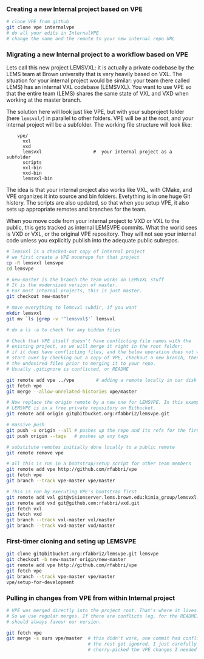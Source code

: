 
### Creating a new Internal project based on VPE 

```bash
# clone VPE from github
git clone vpe internalvpe
# do all your edits in InternalVPE
# change the name and the remote to your new internal repo URL
```

### Migrating a new Internal project to a workflow based on VPE
Lets call this new project LEMSVXL: it is actually a private codebase by the
LEMS team at Brown university that is very heavily based on VXL. The situation
for your internal project would be similar: your team (here called LEMS) has an
internal VXL codebase (LEMSVXL). You want to use VPE so that the entire team
(LEMS) shares the same state of VXL and VXD when working at the master branch.

The solution here will look just like VPE, but with your subproject folder (here
`lemsvxl/`) in parallel to other folders. VPE will be at the root, and your
internal project will be a subfolder. The working file structure will look like:
```
    vpe/
      vxl
      vxd
      lemsvxl                   #  your internal project as a subfolder
      scripts
      vxl-bin
      vxd-bin
      lemsvxl-bin
```
The idea is that your internal project also works like VXL, with CMake,
and VPE organizes it into source and bin folders. Evetything is in one huge Git
history.  The scripts are also updated, so that when you setup VPE, it also sets
up appropriate remotes and branches for the team.

When you move code from your internal project to VXD or VXL to the public, this
gets tracked as internal LEMSVPE commits. What the world sees is VXD or VXL, or
the original VPE repository. They will not see your internal code unless you
explicitly publish into the adequate public subrepos.


```bash
# lemsvxl is a checked-out copy of Internal project
# we first create a VPE monorepo for that project
cp -R lemsvxl lemsvpe
cd lemsvpe

# new-master is the branch the team works on LEMSVXL stuff
# It is the modernized version of master. 
# For most internal projects, this is just master.
git checkout new-master

# move everything to lemsvxl subdir, if you want
mkdir lemsvxl
git mv `ls |grep -v '^lemsvxl$'` lemsvxl

# do a ls -a to check for any hidden files

# Check that VPE itself doesn't have conflicting file names with the
# existing project, as we will merge it right in the root folder:
# if it does have conflicting files, and the below operation does not work,
# start over by checking out a copy of VPE, checkout a new branch, then remove
# the undesired files prior to merging it to your repo.
# Usually .gitignore is conflicted, or README

git remote add vpe ../vpe        # adding a remote locally in our disk
git fetch vpe
git merge --allow-unrelated-histories vpe/master

# Now replace the origin remote by a new one for LEMSVPE. In this example,
# LEMSVPE is in a free private repository on Bitbucket.
git remote add origin git@bitbucket.org:rfabbri2/lemsvpe.git

# massive push
git push -u origin --all # pushes up the repo and its refs for the first time
git push origin --tags   # pushes up any tags

# substitute remotes initially done locally to a public remote
git remote remove vpe

# all this is run in a bootstrap/setup script for other team members
git remote add vpe http://github.com/rfabbri/vpe
git fetch vpe
git branch --track vpe-master vpe/master

# This is run by executing VPE's bootstrap first
git remote add vxl git@visionserver.lems.brown.edu:kimia_group/lemsvxl.git
git remote add vxd git@github.com:rfabbri/vxd.git
git fetch vxl
git fetch vxd
git branch --track vxl-master vxl/master
git branch --track vxd-master vxd/master
```

### First-timer cloning and seting up LEMSVPE
```bash
git clone git@bitbucket.org:rfabbri2/lemsvpe.git lemsvpe
git checkout -b new-master origin/new-master
git remote add vpe http://github.com/rfabbri/vpe
git fetch vpe
git branch --track vpe-master vpe/master
vpe/setup-for-development
```

### Pulling in changes from VPE from within Internal project
```bash
# VPE was merged directly into the project root. That's where it lives.
# So we use regular merges. If there are conflicts (eg, for the README), we
# should always favour our version.

git fetch vpe
git merge -s ours vpe/master  # this didn't work, one commit had conflict,
                              # the rest got ignored. I just carefully
                              # cherry-picked the VPE changes I needed
```

